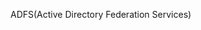 <Token xmlns:xlink="http://www.w3.org/1999/xlink">ADFS(Active Directory Federation Services)</Token>

<!--HONumber=Mar16_HO1-->


